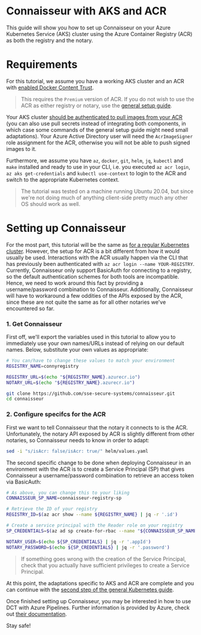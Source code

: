 # Connaisseur with AKS and ACR
This guide will show you how to set up Connaisseur on your Azure Kubernetes Service (AKS) cluster using the Azure Container Registry (ACR) as both the registry and the notary.

# Requirements

For this tutorial, we assume you have a working AKS cluster and an ACR with [enabled Docker Content Trust](https://docs.microsoft.com/en-us/azure/container-registry/container-registry-content-trust#enable-registry-content-trust).

> This requires the `Premium` version of ACR. If you do not wish to use the ACR as either registry or notary, use the [general setup guide](../README.md).

Your AKS cluster [should be authenticated to pull images from your ACR](https://docs.microsoft.com/en-us/azure/aks/cluster-container-registry-integration) (you can also use pull secrets instead of integrating both components, in which case some commands of the general setup guide might need small adaptations). Your Azure Active Directory user will need the `AcrImageSigner` role assignment for the ACR, otherwise you will not be able to push signed images to it.

Furthermore, we assume you have `az`, `docker`, `git`, `helm`, `jq`,  `kubectl` and `make` installed and ready to use in your CLI, i.e. you executed `az acr login`, `az aks get-credentials` and `kubectl use-context` to login to the ACR and switch to the appropriate Kubernetes context.

> The tutorial was tested on a machine running Ubuntu 20.04, but since we're not doing much of anything client-side pretty much any other OS should work as well.

# Setting up Connaisseur

For the most part, this tutorial will be the same as [for a regular Kubernetes cluster](../README.md). However, the setup for ACR is a bit different from how it would usually be used. Interactions with the ACR usually happen via the CLI that has previously been authenticated with `az acr login --name YOUR-REGISTRY`. Currently, Connaisseur only support BasicAuth for connecting to a registry, so the default authentication schemes for both tools are incompatible. Hence, we need to work around this fact by providing a username/password combination to Connaisseur. Additionally, Connaisseur will have to workaround a few oddities of the APIs exposed by the ACR, since these are not quite the same as for all other notaries we've encountered so far.

### 1. Get Connaisseur

First off, we'll export the variables used in this tutorial to allow you to immediately use your own names/URLs instead of relying on our default names. Below, substitute your own values as appropriate:

```bash
# You can/have to change these values to match your environment
REGISTRY_NAME=connyregistry

REGISTRY_URL=$(echo "${REGISTRY_NAME}.azurecr.io")
NOTARY_URL=$(echo "${REGISTRY_NAME}.azurecr.io")

git clone https://github.com/sse-secure-systems/connaisseur.git
cd connaisseur
```

### 2. Configure specifcs for the ACR

First we want to tell Connaisseur that the notary it connects to is the ACR. Unfortunately, the notary API exposed by ACR is slightly different from other notaries, so Connaisseur needs to know in order to adapt:

```bash
sed -i "s/isAcr: false/isAcr: true/" helm/values.yaml
```

The second specific change to be done when deploying Connaisseur in an environment with the ACR is to create a Service Principal (SP) that gives Connaisseur a username/password combination to retrieve an access token via BasicAuth:

```bash
# As above, you can change this to your liking
CONNAISSEUR_SP_NAME=connaisseur-registry-sp

# Retrieve the ID of your registry
REGISTRY_ID=$(az acr show --name ${REGISTRY_NAME} | jq -r '.id')

# Create a service principal with the Reader role on your registry
SP_CREDENTIALS=$(az ad sp create-for-rbac --name "${CONNAISSEUR_SP_NAME}" --role Reader --scopes ${REGISTRY_ID})

NOTARY_USER=$(echo ${SP_CREDENTIALS} | jq -r '.appId')
NOTARY_PASSWORD=$(echo ${SP_CREDENTIALS} | jq -r '.password')
```

> If something goes wrong with the creation of the Service Principal, check that you actually have sufficient privileges to create a Service Principal.

At this point, the adaptations specific to AKS and ACR are complete and you can continue with the [second step of the general Kubernetes guide](../README.md#2-set-up-docker-content-trust).

Once finished setting up Connaisseur, you may be interested in how to use DCT with Azure Pipelines. Further information is provided by Azure, check out [their documentation](https://docs.microsoft.com/en-us/azure/devops/pipelines/ecosystems/containers/content-trust).

Stay safe!

